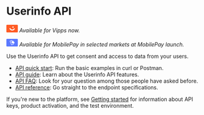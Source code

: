 <!-- START_METADATA
---
title: Introduction to the Userinfo API
sidebar_label: Introduction
sidebar_position: 1
hide_table_of_contents: true
description: Use the Userinfo API to get consent and access to data from your users.
pagination_next: null
pagination_prev: null
---
END_METADATA -->

# Userinfo API

![Vipps](./images/vipps.png) *Available for Vipps now.*

![MobilePay](./images/mp.png) *Available for MobilePay in selected markets at MobilePay launch.*

Use the Userinfo API to get consent and access to data from your users.

* [API quick start](userinfo-api-quick-start.md): Run the basic examples in curl or Postman.
* [API guide](userinfo-api-guide.md): Learn about the Userinfo API features.
* [API FAQ](userinfo-api-faq.md): Look for your question among those people have asked before.
* [API reference](https://developer.vippsmobilepay.com/api/userinfo): Go straight to the endpoint specifications.

If you're new to the platform, see
[Getting started](https://developer.vippsmobilepay.com/docs/getting-started/)
for information about API keys, product activation, and the test environment.
